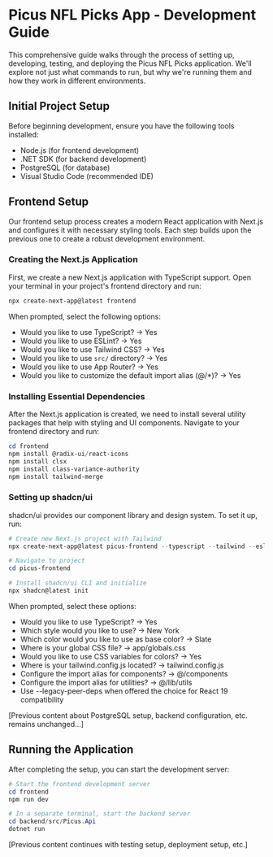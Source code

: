 # Picus NFL Picks App - Development Guide

This comprehensive guide walks through the process of setting up, developing, testing, and deploying the Picus NFL Picks application. We'll explore not just what commands to run, but why we're running them and how they work in different environments.

## Initial Project Setup

Before beginning development, ensure you have the following tools installed:
- Node.js (for frontend development)
- .NET SDK (for backend development)
- PostgreSQL (for database)
- Visual Studio Code (recommended IDE)

## Frontend Setup

Our frontend setup process creates a modern React application with Next.js and configures it with necessary styling tools. Each step builds upon the previous one to create a robust development environment.

### Creating the Next.js Application

First, we create a new Next.js application with TypeScript support. Open your terminal in your project's frontend directory and run:

```powershell
npx create-next-app@latest frontend
```

When prompted, select the following options:
- Would you like to use TypeScript? → Yes 
- Would you like to use ESLint? → Yes 
- Would you like to use Tailwind CSS? → Yes 
- Would you like to use `src/` directory? → Yes 
- Would you like to use App Router? → Yes 
- Would you like to customize the default import alias (@/*)? → Yes 

### Installing Essential Dependencies

After the Next.js application is created, we need to install several utility packages that help with styling and UI components. Navigate to your frontend directory and run:

```powershell
cd frontend
npm install @radix-ui/react-icons
npm install clsx
npm install class-variance-authority
npm install tailwind-merge
```

### Setting up shadcn/ui

shadcn/ui provides our component library and design system. To set it up, run:

```powershell
# Create new Next.js project with Tailwind
npx create-next-app@latest picus-frontend --typescript --tailwind --eslint

# Navigate to project
cd picus-frontend

# Install shadcn/ui CLI and initialize
npx shadcn@latest init

```

When prompted, select these options:
- Would you like to use TypeScript? → Yes
- Which style would you like to use? → New York
- Which color would you like to use as base color? → Slate
- Where is your global CSS file? → app/globals.css
- Would you like to use CSS variables for colors? → Yes
- Where is your tailwind.config.js located? → tailwind.config.js
- Configure the import alias for components? → @/components
- Configure the import alias for utilities? → @/lib/utils
- Use --legacy-peer-deps when offered the choice for React 19 compatibility

[Previous content about PostgreSQL setup, backend configuration, etc. remains unchanged...]

## Running the Application

After completing the setup, you can start the development server:

```powershell
# Start the frontend development server
cd frontend
npm run dev

# In a separate terminal, start the backend server
cd backend/src/Picus.Api
dotnet run
```

[Previous content continues with testing setup, deployment setup, etc.]